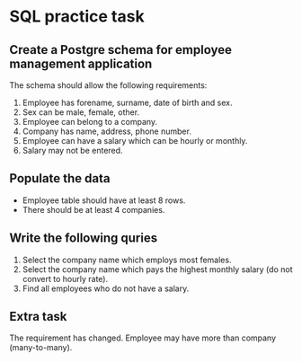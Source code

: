 # SQL practice task

## Create a Postgre schema for employee management application

The schema should allow the following requirements:

1. Employee has forename, surname, date of birth and sex.
2. Sex can be male, female, other.
3. Employee can belong to a company.
4. Company has name, address, phone number.
4. Employee can have a salary which can be hourly or monthly.
5. Salary may not be entered.

## Populate the data

- Employee table should have at least 8 rows.
- There should be at least 4 companies.

## Write the following quries

1. Select the company name which employs most females.
2. Select the company name which pays the highest monthly salary (do not convert to hourly rate).
3. Find all employees who do not have a salary.

## Extra task

The requirement has changed. Employee may have more than company (many-to-many).


